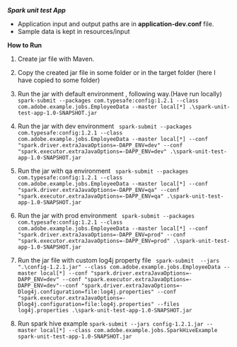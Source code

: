 ***Spark unit test App***

- Application input and output paths are in **application-dev.conf** file.
- Sample data is kept in resources/input

**How to Run**
1. Create jar file  with Maven.
2. Copy the created jar file in some folder or in the target folder (here I have copied to some folder)
3. Run the jar with default environment , following way.(Have run locally)
``` spark-submit --packages com.typesafe:config:1.2.1 --class com.adobe.example.jobs.EmployeeData --master local[*] .\spark-unit-test-app-1.0-SNAPSHOT.jar ```
4. Run the jar with dev environment
``` spark-submit --packages com.typesafe:config:1.2.1 --class com.adobe.example.jobs.EmployeeData --master local[*] --conf "spark.driver.extraJavaOptions=-DAPP_ENV=dev" --conf "spark.executor.extraJavaOptions=-DAPP_ENV=dev" .\spark-unit-test-app-1.0-SNAPSHOT.jar```

5. Run the jar with qa environment
``` spark-submit --packages com.typesafe:config:1.2.1 --class com.adobe.example.jobs.EmployeeData --master local[*] --conf "spark.driver.extraJavaOptions=-DAPP_ENV=qa" --conf "spark.executor.extraJavaOptions=-DAPP_ENV=qa" .\spark-unit-test-app-1.0-SNAPSHOT.jar```

5. Run the jar with prod environment
``` spark-submit --packages com.typesafe:config:1.2.1 --class com.adobe.example.jobs.EmployeeData --master local[*] --conf "spark.driver.extraJavaOptions=-DAPP_ENV=prod" --conf "spark.executor.extraJavaOptions=-DAPP_ENV=prod" .\spark-unit-test-app-1.0-SNAPSHOT.jar```

6. Run the jar file with custom log4j property file 
``` spark-submit  --jars ".\config-1.2.1.jar" --class com.adobe.example.jobs.EmployeeData --master local[*] --conf "spark.driver.extraJavaOptions=-DAPP_ENV=dev" --conf "spark.executor.extraJavaOptions=-DAPP_ENV=dev"--conf "spark.driver.extraJavaOptions=-Dlog4j.configuration=file:log4j.properties" --conf "spark.executor.extraJavaOptions=-Dlog4j.configuration=file:log4j.properties" --files log4j.properties .\spark-unit-test-app-1.0-SNAPSHOT.jar```
7. Run spark hive example 
```spark-submit --jars config-1.2.1.jar --master local[*] --class com.adobe.example.jobs.SparkHiveExample spark-unit-test-app-1.0-SNAPSHOT.jar```
